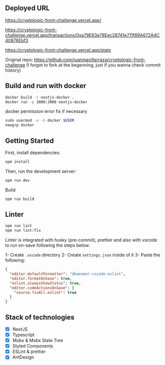 ## Deployed URL

https://cryptologic-front-challenge.vercel.app/

https://cryptologic-front-challenge.vercel.app/transactions/0xa79E63e78Eec28741e711f89A672A4C40876Ebf3

https://cryptologic-front-challenge.vercel.app/stats

Original repo: https://github.com/juanmavillarraza/cryptologic-front-challenge (I forgot to fork at the begenning, just if you wanna check commit history)

## Build and run with docker

```bash
docker build -t nextjs-docker .
docker run -p 3000:3000 nextjs-docker
```

docker permission error fix if necessary

```bash
sudo usermod -a -G docker $USER
newgrp docker
```

## Getting Started

First, install dependencies:

```bash
npm install
```

Then, run the development server:

```bash
npm run dev
```

Build

```bash
npm run build
```

## Linter

```bash
npm run lint
npm run lint:fix
```

Linter is integrated with husky (pre-commit), prettier and also with vscode to run on-save following the steps below:

1- Create `.vscode` directory
2- Create `settings.json` inside of it
3- Paste the following:

```json
{
  "editor.defaultFormatter": "dbaeumer.vscode-eslint",
  "editor.formatOnSave": true,
  "eslint.alwaysShowStatus": true,
  "editor.codeActionsOnSave": {
    "source.fixAll.eslint": true
  }
}
```

## Stack of technologies

- [x] NextJS
- [x] Typescript
- [x] Mobx & Mobx State Tree
- [x] Styled Components
- [x] ESLint & prettier
- [x] AntDesign
